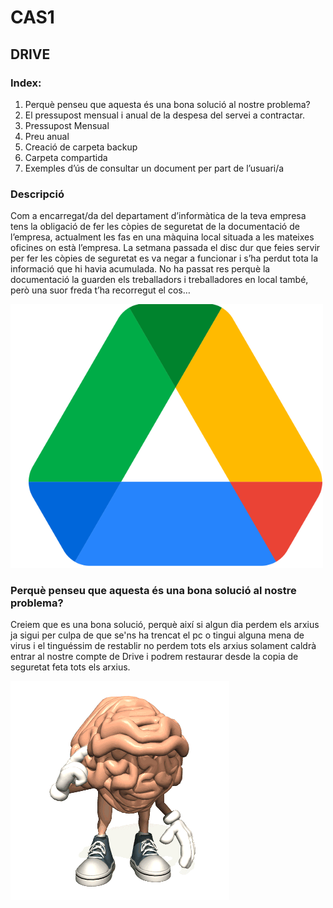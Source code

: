 # CAS1

## DRIVE

### Index:

1. Perquè penseu que aquesta és una bona solució al nostre problema?	
2. El pressupost mensual i anual de la despesa del servei a contractar.
3. Pressupost Mensual	
4. Preu anual
5. Creació de carpeta backup
6. Carpeta compartida
7. Exemples d’ús de consultar un document per part de l’usuari/a

### Descripció

Com a encarregat/da del departament d’informàtica de la teva empresa tens la obligació de fer les còpies de seguretat de la documentació de l’empresa, actualment les fas en una màquina local situada a les mateixes oficines on està l’empresa. La setmana passada el disc dur que feies servir per fer les còpies de seguretat es va negar a funcionar i s’ha perdut tota la informació que hi havia acumulada. No ha passat res perquè la documentació la guarden els treballadors i treballadores en local també, però una suor freda t’ha recorregut el cos… 

![alt text](Selecció_044.png)

### Perquè penseu que aquesta és una bona solució al nostre problema?

Creiem que es una bona solució, perquè així si algun dia perdem els arxius ja sigui per culpa de que se'ns ha trencat el pc o tingui alguna mena de virus i el tinguéssim de restablir no perdem tots els arxius solament caldrà entrar al nostre compte de Drive i podrem restaurar desde la copia de seguretat feta tots els arxius.

![alt text](cerebro.gif)

